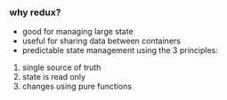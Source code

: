 ### why redux?

* good for managing large state
* useful for sharing data between containers
* predictable state management using the 3 principles:

1.  single source of truth
2. state is read only
3. changes using pure functions
